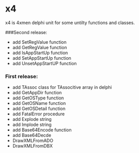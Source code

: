 # x4
x4 is 4xmen delphi unit for some untilty functions and classes.

###Second release:
- add SetRegValue function 
- add GetRegValue function 
- add IsAppStartUp function 
- add SetAppStartUp function 
- add UnsetAppStartUP function 

### First release:
- add TAssoc class for TAssocitive array in delphi
- add GetAppDir function
- add GetOSType function
- add GetOSName function 
- add GetOSDetail function 
- add FatalError procedure 
- add Explode string
- add Implode string
- add Base64Encode function
- add Base64Decde
- DrawXMLFromADO
- DrawXMLFromDBX

